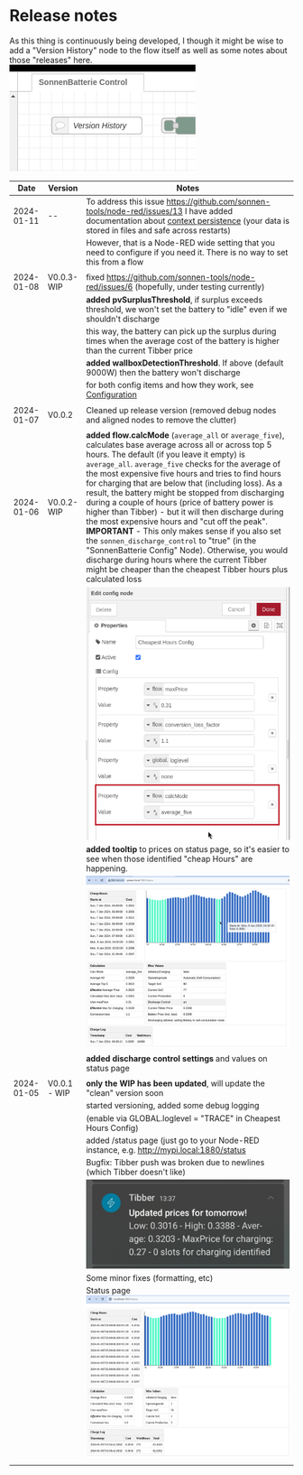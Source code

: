 # Release notes

As this thing is continuously being developed, I though it might be wise to add a "Version History" node to the flow itself as well as some notes about those "releases" here.  
![](./images/versionhistory.png)


|Date   |Version   |Notes   |
|---|---|---|
|2024-01-11|--| To address this issue https://github.com/sonnen-tools/node-red/issues/13 I have added documentation about [context persistence](./docs/setup/nodered/context-persistence.md) (your data is stored in files and safe across restarts)|
|||However, that is a Node-RED wide setting that you need to configure if you need it. There is no way to set this from a flow|
||||
|2024-01-08| V0.0.3-WIP| fixed https://github.com/sonnen-tools/node-red/issues/6 (hopefully, under testing currently)|
|||**added pvSurplusThreshold**, if surplus exceeds threshold, we won't set the battery to "idle" even if we shouldn't discharge|
|||this way, the battery can pick up the surplus during times when the average cost of the battery is higher than the current Tibber price |
|||**added wallboxDetectionThreshold**. If above (default 9000W) then the battery won't discharge|  
|||for both config items and how they work, see [Configuration](./docs/configuration.md)|
||||
|2024-01-07  | V0.0.2  | Cleaned up release version (removed debug nodes and aligned nodes to remove the clutter)|
||||
|2024-01-06  | V0.0.2-WIP  | **added flow.calcMode** (`average_all` or `average_five`), calculates base average across all or across top 5 hours. The default (if you leave it empty) is `average_all`. `average_five` checks for the average of the most expensive five hours and tries to find hours for charging that are below that (including loss). As a result, the battery might be stopped from discharging during a couple of hours (price of battery power is higher than Tibber) - but it will then discharge during the most expensive hours and "cut off the peak".  **IMPORTANT** - This only makes sense if you also set the `sonnen_discharge_control` to "true" (in the "SonnenBatterie Config" Node). Otherwise, you would discharge during hours where the current Tibber might be cheaper than the cheapest Tibber hours plus calculated loss|
| | | ![](./images/flow_calcmode.png)
| | | **added tooltip** to prices on status page, so it's easier to see when those identified "cheap Hours" are happening. |
| | | ![](./images/status_page_tooltip.png)
| | | **added discharge control settings** and values on status page |
||||
|2024-01-05   |V0.0.1 - WIP  | **only the WIP has been updated**, will update the "clean" version soon|
|   |   |started versioning, added some debug logging  |
|   |   |(enable via GLOBAL.loglevel = "TRACE" in Cheapest Hours Config) |
|   |   |added /status page (just go to your Node-RED instance, e.g. http://mypi.local:1880/status |
|   |   |Bugfix: Tibber push was broken due to newlines (which Tibber doesn't like)  |
|   |   |![](./images/Tibber_notification.jpg) |
|   |   |Some minor fixes (formatting, etc)    |
|   |   |Status page  ![](./images/statuspage.png)  |
|   |   |   |




